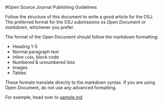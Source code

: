 #Open Source Journal Publishing Guidelines

Follow the structure of this document to write a good article for the OSJ. The preferred format for the OSJ submissions os *Open Document* or *markdown*, whichever you prefer.

The format of the Open Document should follow the markdown formatting:

* Heading 1-5
* Normal paragraph text
* Inline ``code``, block code
* Numbered & unnumbered lists
* Images
* Tables

These formats translate directly to the markdown syntax. If you are using Open Document, do not use any advanced formatting.

For example, head over to [sample.md](https://github.com/janm399/osj-guidelines/blob/master/sample.md)